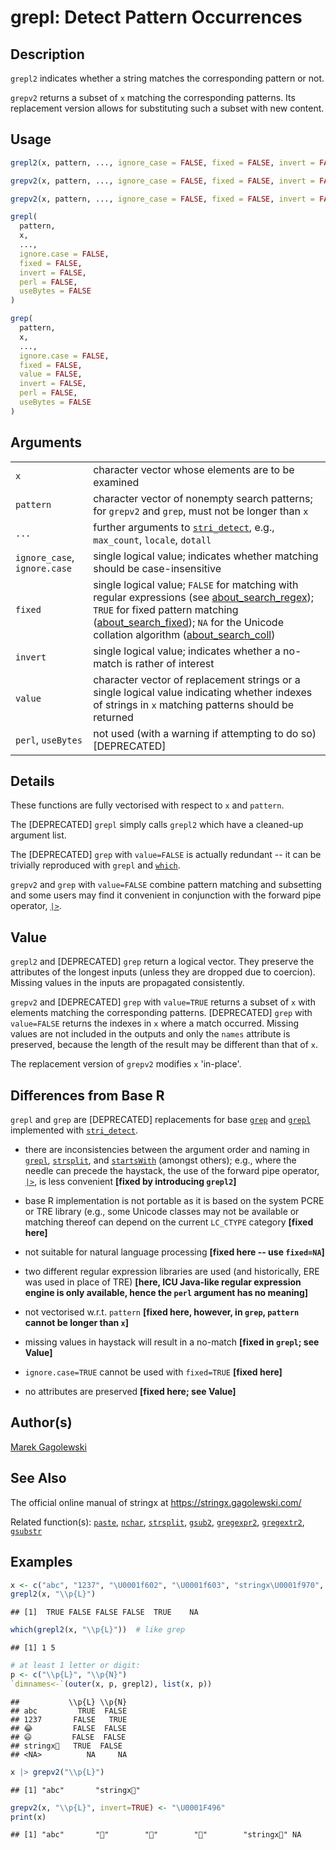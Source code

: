 # grepl: Detect Pattern Occurrences

## Description

`grepl2` indicates whether a string matches the corresponding pattern or not.

`grepv2` returns a subset of `x` matching the corresponding patterns. Its replacement version allows for substituting such a subset with new content.

## Usage

``` r
grepl2(x, pattern, ..., ignore_case = FALSE, fixed = FALSE, invert = FALSE)

grepv2(x, pattern, ..., ignore_case = FALSE, fixed = FALSE, invert = FALSE)

grepv2(x, pattern, ..., ignore_case = FALSE, fixed = FALSE, invert = FALSE) <- value

grepl(
  pattern,
  x,
  ...,
  ignore.case = FALSE,
  fixed = FALSE,
  invert = FALSE,
  perl = FALSE,
  useBytes = FALSE
)

grep(
  pattern,
  x,
  ...,
  ignore.case = FALSE,
  fixed = FALSE,
  value = FALSE,
  invert = FALSE,
  perl = FALSE,
  useBytes = FALSE
)
```

## Arguments

|                              |                                                                                                                                                                                                                                                                                                                                                                                                                |
|------------------------------|----------------------------------------------------------------------------------------------------------------------------------------------------------------------------------------------------------------------------------------------------------------------------------------------------------------------------------------------------------------------------------------------------------------|
| `x`                          | character vector whose elements are to be examined                                                                                                                                                                                                                                                                                                                                                             |
| `pattern`                    | character vector of nonempty search patterns; for `grepv2` and `grep`, must not be longer than `x`                                                                                                                                                                                                                                                                                                             |
| `...`                        | further arguments to [`stri_detect`](https://stringi.gagolewski.com/rapi/stri_detect.html), e.g., `max_count`, `locale`, `dotall`                                                                                                                                                                                                                                                                              |
| `ignore_case`, `ignore.case` | single logical value; indicates whether matching should be case-insensitive                                                                                                                                                                                                                                                                                                                                    |
| `fixed`                      | single logical value; `FALSE` for matching with regular expressions (see [about_search_regex](https://stringi.gagolewski.com/rapi/about_search_regex.html)); `TRUE` for fixed pattern matching ([about_search_fixed](https://stringi.gagolewski.com/rapi/about_search_fixed.html)); `NA` for the Unicode collation algorithm ([about_search_coll](https://stringi.gagolewski.com/rapi/about_search_coll.html)) |
| `invert`                     | single logical value; indicates whether a no-match is rather of interest                                                                                                                                                                                                                                                                                                                                       |
| `value`                      | character vector of replacement strings or a single logical value indicating whether indexes of strings in `x` matching patterns should be returned                                                                                                                                                                                                                                                            |
| `perl`, `useBytes`           | not used (with a warning if attempting to do so) \[DEPRECATED\]                                                                                                                                                                                                                                                                                                                                                |

## Details

These functions are fully vectorised with respect to `x` and `pattern`.

The \[DEPRECATED\] `grepl` simply calls `grepl2` which have a cleaned-up argument list.

The \[DEPRECATED\] `grep` with `value=FALSE` is actually redundant -- it can be trivially reproduced with `grepl` and [`which`](https://stat.ethz.ch/R-manual/R-devel/library/base/help/which.html).

`grepv2` and `grep` with `value=FALSE` combine pattern matching and subsetting and some users may find it convenient in conjunction with the forward pipe operator, [`|>`](https://stat.ethz.ch/R-manual/R-devel/library/base/help/+7C+3E.html).

## Value

`grepl2` and \[DEPRECATED\] `grep` return a logical vector. They preserve the attributes of the longest inputs (unless they are dropped due to coercion). Missing values in the inputs are propagated consistently.

`grepv2` and \[DEPRECATED\] `grep` with `value=TRUE` returns a subset of `x` with elements matching the corresponding patterns. \[DEPRECATED\] `grep` with `value=FALSE` returns the indexes in `x` where a match occurred. Missing values are not included in the outputs and only the `names` attribute is preserved, because the length of the result may be different than that of `x`.

The replacement version of `grepv2` modifies `x` \'in-place\'.

## Differences from Base R

`grepl` and `grep` are \[DEPRECATED\] replacements for base [`grep`](https://stat.ethz.ch/R-manual/R-devel/library/base/help/grep.html) and [`grepl`](https://stat.ethz.ch/R-manual/R-devel/library/base/help/grepl.html) implemented with [`stri_detect`](https://stringi.gagolewski.com/rapi/stri_detect.html).

-   there are inconsistencies between the argument order and naming in [`grepl`](https://stat.ethz.ch/R-manual/R-devel/library/base/help/grepl.html), [`strsplit`](https://stat.ethz.ch/R-manual/R-devel/library/base/help/strsplit.html), and [`startsWith`](https://stat.ethz.ch/R-manual/R-devel/library/base/help/startsWith.html) (amongst others); e.g., where the needle can precede the haystack, the use of the forward pipe operator, [`|>`](https://stat.ethz.ch/R-manual/R-devel/library/base/help/+7C+3E.html), is less convenient **\[fixed by introducing `grepl2`\]**

-   base R implementation is not portable as it is based on the system PCRE or TRE library (e.g., some Unicode classes may not be available or matching thereof can depend on the current `LC_CTYPE` category **\[fixed here\]**

-   not suitable for natural language processing **\[fixed here -- use `fixed=NA`\]**

-   two different regular expression libraries are used (and historically, ERE was used in place of TRE) **\[here, <span class="pkg">ICU</span> Java-like regular expression engine is only available, hence the `perl` argument has no meaning\]**

-   not vectorised w.r.t. `pattern` **\[fixed here, however, in `grep`, `pattern` cannot be longer than `x`\]**

-   missing values in haystack will result in a no-match **\[fixed in `grepl`; see Value\]**

-   `ignore.case=TRUE` cannot be used with `fixed=TRUE` **\[fixed here\]**

-   no attributes are preserved **\[fixed here; see Value\]**

## Author(s)

[Marek Gagolewski](https://www.gagolewski.com/)

## See Also

The official online manual of <span class="pkg">stringx</span> at <https://stringx.gagolewski.com/>

Related function(s): [`paste`](paste.md), [`nchar`](nchar.md), [`strsplit`](strsplit.md), [`gsub2`](gsub.md), [`gregexpr2`](gregexpr.md), [`gregextr2`](gregextr.md), [`gsubstr`](substr.md)

## Examples




```r
x <- c("abc", "1237", "\U0001f602", "\U0001f603", "stringx\U0001f970", NA)
grepl2(x, "\\p{L}")
```

```
## [1]  TRUE FALSE FALSE FALSE  TRUE    NA
```

```r
which(grepl2(x, "\\p{L}"))  # like grep
```

```
## [1] 1 5
```

```r
# at least 1 letter or digit:
p <- c("\\p{L}", "\\p{N}")
`dimnames<-`(outer(x, p, grepl2), list(x, p))
```

```
##           \\p{L} \\p{N}
## abc         TRUE  FALSE
## 1237       FALSE   TRUE
## 😂         FALSE  FALSE
## 😃         FALSE  FALSE
## stringx🥰   TRUE  FALSE
## <NA>          NA     NA
```

```r
x |> grepv2("\\p{L}")
```

```
## [1] "abc"       "stringx🥰"
```

```r
grepv2(x, "\\p{L}", invert=TRUE) <- "\U0001F496"
print(x)
```

```
## [1] "abc"       "💖"        "💖"        "💖"        "stringx🥰" NA
```

